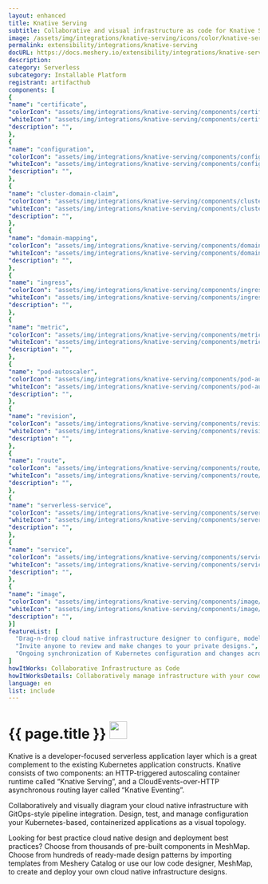 ```yaml
---
layout: enhanced
title: Knative Serving
subtitle: Collaborative and visual infrastructure as code for Knative Serving
image: /assets/img/integrations/knative-serving/icons/color/knative-serving-color.svg
permalink: extensibility/integrations/knative-serving
docURL: https://docs.meshery.io/extensibility/integrations/knative-serving
description: 
category: Serverless
subcategory: Installable Platform
registrant: artifacthub
components: [
{
"name": "certificate",
"colorIcon": "assets/img/integrations/knative-serving/components/certificate/icons/color/certificate-color.svg",
"whiteIcon": "assets/img/integrations/knative-serving/components/certificate/icons/white/certificate-white.svg",
"description": "",
},
{
"name": "configuration",
"colorIcon": "assets/img/integrations/knative-serving/components/configuration/icons/color/configuration-color.svg",
"whiteIcon": "assets/img/integrations/knative-serving/components/configuration/icons/white/configuration-white.svg",
"description": "",
},
{
"name": "cluster-domain-claim",
"colorIcon": "assets/img/integrations/knative-serving/components/cluster-domain-claim/icons/color/cluster-domain-claim-color.svg",
"whiteIcon": "assets/img/integrations/knative-serving/components/cluster-domain-claim/icons/white/cluster-domain-claim-white.svg",
"description": "",
},
{
"name": "domain-mapping",
"colorIcon": "assets/img/integrations/knative-serving/components/domain-mapping/icons/color/domain-mapping-color.svg",
"whiteIcon": "assets/img/integrations/knative-serving/components/domain-mapping/icons/white/domain-mapping-white.svg",
"description": "",
},
{
"name": "ingress",
"colorIcon": "assets/img/integrations/knative-serving/components/ingress/icons/color/ingress-color.svg",
"whiteIcon": "assets/img/integrations/knative-serving/components/ingress/icons/white/ingress-white.svg",
"description": "",
},
{
"name": "metric",
"colorIcon": "assets/img/integrations/knative-serving/components/metric/icons/color/metric-color.svg",
"whiteIcon": "assets/img/integrations/knative-serving/components/metric/icons/white/metric-white.svg",
"description": "",
},
{
"name": "pod-autoscaler",
"colorIcon": "assets/img/integrations/knative-serving/components/pod-autoscaler/icons/color/pod-autoscaler-color.svg",
"whiteIcon": "assets/img/integrations/knative-serving/components/pod-autoscaler/icons/white/pod-autoscaler-white.svg",
"description": "",
},
{
"name": "revision",
"colorIcon": "assets/img/integrations/knative-serving/components/revision/icons/color/revision-color.svg",
"whiteIcon": "assets/img/integrations/knative-serving/components/revision/icons/white/revision-white.svg",
"description": "",
},
{
"name": "route",
"colorIcon": "assets/img/integrations/knative-serving/components/route/icons/color/route-color.svg",
"whiteIcon": "assets/img/integrations/knative-serving/components/route/icons/white/route-white.svg",
"description": "",
},
{
"name": "serverless-service",
"colorIcon": "assets/img/integrations/knative-serving/components/serverless-service/icons/color/serverless-service-color.svg",
"whiteIcon": "assets/img/integrations/knative-serving/components/serverless-service/icons/white/serverless-service-white.svg",
"description": "",
},
{
"name": "service",
"colorIcon": "assets/img/integrations/knative-serving/components/service/icons/color/service-color.svg",
"whiteIcon": "assets/img/integrations/knative-serving/components/service/icons/white/service-white.svg",
"description": "",
},
{
"name": "image",
"colorIcon": "assets/img/integrations/knative-serving/components/image/icons/color/image-color.svg",
"whiteIcon": "assets/img/integrations/knative-serving/components/image/icons/white/image-white.svg",
"description": "",
}]
featureList: [
  "Drag-n-drop cloud native infrastructure designer to configure, model, and deploy your workloads.",
  "Invite anyone to review and make changes to your private designs.",
  "Ongoing synchronization of Kubernetes configuration and changes across any number of clusters."
]
howItWorks: Collaborative Infrastructure as Code
howItWorksDetails: Collaboratively manage infrastructure with your coworkers synchronously sharing the same designs.
language: en
list: include
---
```

<h1>{{ page.title }} <img src="{{ page.image }}" style="width: 35px; height: 35px;" /></h1>

<p>
Knative is a developer-focused serverless application layer which is a great complement to the existing Kubernetes application constructs. Knative consists of two components: an HTTP-triggered autoscaling container runtime called “Knative Serving”, and a CloudEvents-over-HTTP asynchronous routing layer called “Knative Eventing”.
</p>
<p>
    Collaboratively and visually diagram your cloud native infrastructure with GitOps-style pipeline integration. Design, test, and manage configuration your Kubernetes-based, containerized applications as a visual topology.
</p>
<p>
    Looking for best practice cloud native design and deployment best practices? Choose from thousands of pre-built components in MeshMap. Choose from hundreds of ready-made design patterns by importing templates from Meshery Catalog or use our low code designer, MeshMap, to create and deploy your own cloud native infrastructure designs.
</p>
